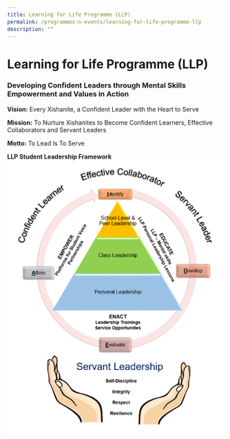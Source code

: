 ```yaml
---
title: Learning for Life Programme (LLP)
permalink: /programmes-n-events/learning-for-life-programme-llp
description: ""
---
```

# **Learning for Life Programme (LLP)**

### Developing Confident Leaders through Mental Skills Empowerment and Values in Action

**Vision:** Every Xishanite, a Confident Leader with the Heart to Serve

**Mission:** To Nurture Xishanites to Become Confident Learners, Effective Collaborators and Servant Leaders

**Motto:** To Lead Is To Serve

**LLP Student Leadership Framework**
![](/images/LLP.png)